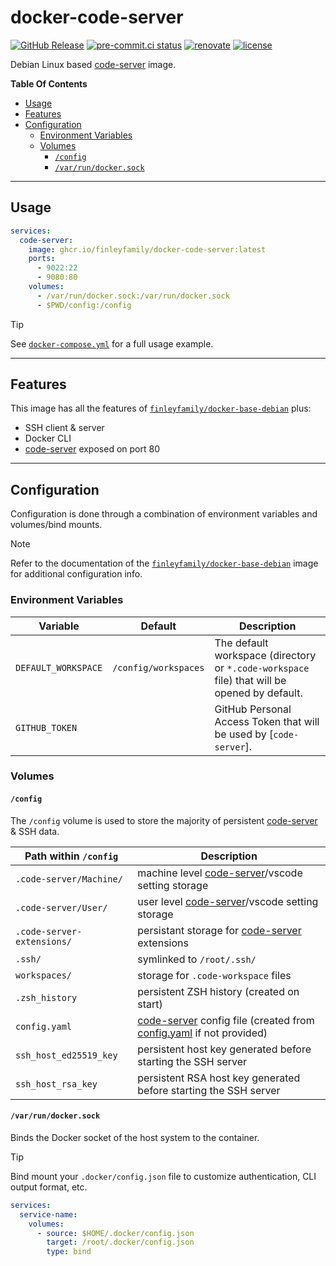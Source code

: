 # docker-code-server

[![GitHub Release](https://img.shields.io/github/v/release/finleyfamily/docker-code-server?logo=github&color=2496ED)](https://github.com/finleyfamily/docker-code-server/releases)
[![pre-commit.ci status](https://results.pre-commit.ci/badge/github/finleyfamily/docker-code-server/master.svg)](https://results.pre-commit.ci/latest/github/finleyfamily/docker-code-server/master)
[![renovate](https://img.shields.io/badge/renovate-enabled-brightgreen?logo=renovate&logoColor=143C8C)](https://developer.mend.io/github/finleyfamily/docker-code-server)
[![license][license-shield]](./LICENSE)

Debian Linux based [code-server] image.

**Table Of Contents** <!-- markdownlint-disable-line MD036 -->

<!-- mdformat-toc start --slug=github --no-anchors --maxlevel=6 --minlevel=2 -->

- [Usage](#usage)
- [Features](#features)
- [Configuration](#configuration)
  - [Environment Variables](#environment-variables)
  - [Volumes](#volumes)
    - [`/config`](#config)
    - [`/var/run/docker.sock`](#varrundockersock)

<!-- mdformat-toc end -->

______________________________________________________________________

## Usage

```yaml
services:
  code-server:
    image: ghcr.io/finleyfamily/docker-code-server:latest
    ports:
      - 9022:22
      - 9080:80
    volumes:
      - /var/run/docker.sock:/var/run/docker.sock
      - $PWD/config:/config
```

> [!TIP]
> See [`docker-compose.yml`](./docker-compose.yml) for a full usage example.

______________________________________________________________________

## Features

This image has all the features of [`finleyfamily/docker-base-debian`] plus:

- SSH client & server
- Docker CLI
- [code-server] exposed on port 80

______________________________________________________________________

## Configuration

Configuration is done through a combination of environment variables and volumes/bind mounts.

> [!NOTE]
> Refer to the documentation of the [`finleyfamily/docker-base-debian`] image for additional configuration info.

### Environment Variables

| Variable            | Default              | Description                                                                                  |
| ------------------- | -------------------- | -------------------------------------------------------------------------------------------- |
| `DEFAULT_WORKSPACE` | `/config/workspaces` | The default workspace (directory or `*.code-workspace` file) that will be opened by default. |
| `GITHUB_TOKEN`      |                      | GitHub Personal Access Token that will be used by \[`code-server`\].                         |

### Volumes

#### `/config`

The `/config` volume is used to store the majority of persistent [code-server] & SSH data.

| Path within `/config`      | Description                                                                                                         |
| -------------------------- | ------------------------------------------------------------------------------------------------------------------- |
| `.code-server/Machine/`    | machine level [code-server]/vscode setting storage                                                                  |
| `.code-server/User/`       | user level [code-server]/vscode setting storage                                                                     |
| `.code-server-extensions/` | persistant storage for [code-server] extensions                                                                     |
| `.ssh/`                    | symlinked to `/root/.ssh/`                                                                                          |
| `workspaces/`              | storage for `.code-workspace` files                                                                                 |
| `.zsh_history`             | persistent ZSH history (created on start)                                                                           |
| `config.yaml`              | [code-server] config file (created from [config.yaml](rootfs/root/.config/code-server/config.yaml) if not provided) |
| `ssh_host_ed25519_key`     | persistent host key generated before starting the SSH server                                                        |
| `ssh_host_rsa_key`         | persistent RSA host key generated before starting the SSH server                                                    |

#### `/var/run/docker.sock`

Binds the Docker socket of the host system to the container.

> [!TIP]
> Bind mount your `.docker/config.json` file to customize authentication, CLI output format, etc.
>
> ```yaml
> services:
>   service-name:
>     volumes:
>       - source: $HOME/.docker/config.json
>         target: /root/.docker/config.json
>         type: bind
> ```

[code-server]: https://github.com/coder/code-server
[license-shield]: https://img.shields.io/github/license/finleyfamily/docker-code-server.svg
[`finleyfamily/docker-base-debian`]: https://github.com/finleyfamily/docker-base-debian
